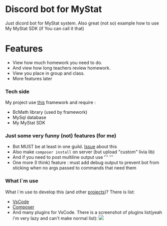# Discord bot for MyStat

Just dicord bot for MyStat system. Also great (not so) example how to use My MyStat SDK (if You can call it that)

# Features

  - View how much homework you need to do.
  - And view how long teachers review homework.
  - View you place in group and class.
  - More features later 

### Tech side

My project use [this](https://github.com/CharlotteDunois/Livia) framework and require :

- BcMath library (used by framework)
- MySql database
- My MyStat SDK 

### Just some very funny (not) features (for me)

-  Bot MUST be at least in one guild. [Issue](https://github.com/CharlotteDunois/Yasmin/issues/128) about this
-  Also make `composer install` on server (but upload "custom" livia lib)
-  And if you need to post multiline output use ''' ''' 
-  One more (I think) feature : must add debug output to prevent bot from sticking  when no args passed to commands that need them

### What I`m use
What i`m use to develop this (and other [projects](https://github.com/users/Nereg/projects/1))? There is list:

- [VsCode](https://code.visualstudio.com/)
- [Composer](https://getcomposer.org/)
- And many plugins for VsCode. There is a screenshot of plugins list(yeah i'm very lazy and can't make normal list):
![](https://image.prntscr.com/image/mELWKBSnSQGHKwTvm0aBSw.png)
